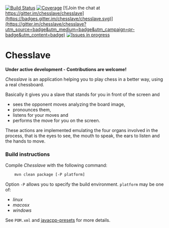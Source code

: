 [![Build Status](https://travis-ci.org/chesslave/chesslave.png)](https://travis-ci.org/chesslave/chesslave)
[![Coverage](https://codecov.io/gh/chesslave/chesslave/branch/master/graph/badge.svg)](https://codecov.io/gh/chesslave/chesslave)
[![Join the chat at https://gitter.im/chesslave/chesslave](https://badges.gitter.im/chesslave/chesslave.svg)](https://gitter.im/chesslave/chesslave?utm_source=badge&utm_medium=badge&utm_campaign=pr-badge&utm_content=badge)
[![Issues in progress](https://badge.waffle.io/chesslave/chesslave.svg?label=In%20Progress&title=WIP)](http://waffle.io/chesslave/chesslave)

# Chesslave

**Under active development - Contributions are welcome!**

_Chesslave_ is an application helping you to play chess in a better way, using a real chessboard.

Basically it gives you a slave that stands for you in front of the screen and
 * sees the opponent moves analyzing the board image,
 * pronounces them,
 * listens for your moves and
 * performs the move for you on the screen.

These actions are implemented emulating the four organs involved in the process, that is the eyes to see, the mouth to speak, the ears to listen and the hands to move.

### Build instructions

Compile _Chesslave_ with the following command:
```bash
    mvn clean package [-P platform]
```
Option `-P` allows you to specify the build environment. `platform` may be one of:
 * _linux_
 * _macosx_
 * _windows_

See `POM.xml` and [javacpp-presets](https://github.com/bytedeco/javacpp-presets) for more details.
